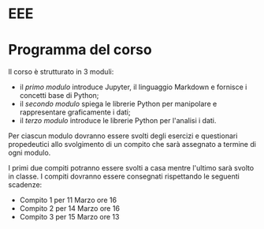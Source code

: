 
# EEE
# Programma del corso

Il corso è strutturato in 3 moduli:

- il _primo modulo_ introduce Jupyter, il linguaggio Markdown e fornisce i concetti base di Python;
- il _secondo modulo_ spiega le librerie Python per manipolare e rappresentare graficamente i dati;
- il _terzo modulo_ introduce le librerie Python per l'analisi i dati.

Per ciascun modulo dovranno essere svolti degli esercizi e questionari propedeutici allo svolgimento di un compito che sarà assegnato a termine di ogni modulo.

I primi due compiti potranno essere svolti a casa mentre l'ultimo sarà svolto in classe. I compiti dovranno essere consegnati rispettando le seguenti scadenze:
- Compito 1 per 11 Marzo ore 16
- Compito 2 per 14 Marzo ore 16
- Compito 3 per 15 Marzo ore 13
